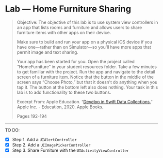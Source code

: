 # Lab — Home Furniture Sharing

> Objective: The objective of this lab is to use system view controllers in an app that lists rooms and furniture and allows users to share furniture items with other apps on their device.
>
> Make sure to build and run your app on a physical iOS device if you have one—rather than on Simulator—so you'll have more apps that permit image and text sharing.
>
> Your app has been started for you. Open the project called “HomeFurniture” in your student resources folder. Take a few minutes to get familiar with the project. Run the app and navigate to the detail screen of a furniture item. Notice that the button in the middle of the screen says “Choose Photo,” but that it doesn't do anything when you tap it. The button at the bottom left also does nothing. Your task in this lab is to add functionality to these two buttons.
>
> Excerpt From: Apple Education. “[Develop in Swift Data Collections.](https://books.apple.com/ca/book/develop-in-swift-data-collections/id1511183970)” Apple Inc. - Education, 2020. Apple Books.
>
> Pages 192-194

---
TO DO:

- [x] Step 1. Add a `UIAlertController`
- [x] Step 2. Add a `UIImagePickerController`
- [x] Step 3. Share Furniture with the `UIActivityViewController`

